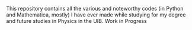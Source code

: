 This repository contains all the various and noteworthy codes (in Python and Mathematica, mostly) I have ever made while studying for my degree and future studies in Physics in the UIB. Work in Progress
